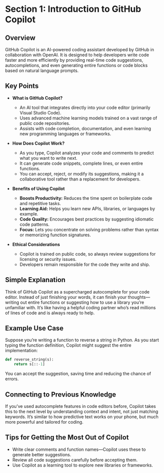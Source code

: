 # Section 1: Introduction to GitHub Copilot

## Overview

GitHub Copilot is an AI-powered coding assistant developed by GitHub in collaboration with OpenAI. It is designed to help developers write code faster and more efficiently by providing real-time code suggestions, autocompletions, and even generating entire functions or code blocks based on natural language prompts.

## Key Points

- **What is GitHub Copilot?**
  - An AI tool that integrates directly into your code editor (primarily Visual Studio Code).
  - Uses advanced machine learning models trained on a vast range of public code repositories.
  - Assists with code completion, documentation, and even learning new programming languages or frameworks.

- **How Does Copilot Work?**
  - As you type, Copilot analyzes your code and comments to predict what you want to write next.
  - It can generate code snippets, complete lines, or even entire functions.
  - You can accept, reject, or modify its suggestions, making it a collaborative tool rather than a replacement for developers.

- **Benefits of Using Copilot**
  - **Boosts Productivity:** Reduces the time spent on boilerplate code and repetitive tasks.
  - **Learning Aid:** Helps you learn new APIs, libraries, or languages by example.
  - **Code Quality:** Encourages best practices by suggesting idiomatic code patterns.
  - **Focus:** Lets you concentrate on solving problems rather than syntax or memorizing function signatures.

- **Ethical Considerations**
  - Copilot is trained on public code, so always review suggestions for licensing or security issues.
  - Developers remain responsible for the code they write and ship.

## Simple Explanation

Think of GitHub Copilot as a supercharged autocomplete for your code editor. Instead of just finishing your words, it can finish your thoughts—writing out entire functions or suggesting how to use a library you’re unfamiliar with. It’s like having a helpful coding partner who’s read millions of lines of code and is always ready to help.

## Example Use Case

Suppose you’re writing a function to reverse a string in Python. As you start typing the function definition, Copilot might suggest the entire implementation:

```python
def reverse_string(s):
    return s[::-1]
```

You can accept the suggestion, saving time and reducing the chance of errors.

## Connecting to Previous Knowledge

If you’ve used autocomplete features in code editors before, Copilot takes this to the next level by understanding context and intent, not just matching keywords. It’s similar to how predictive text works on your phone, but much more powerful and tailored for coding.

## Tips for Getting the Most Out of Copilot

- Write clear comments and function names—Copilot uses these to generate better suggestions.
- Review all code suggestions carefully before accepting them.
- Use Copilot as a learning tool to explore new libraries or frameworks.
